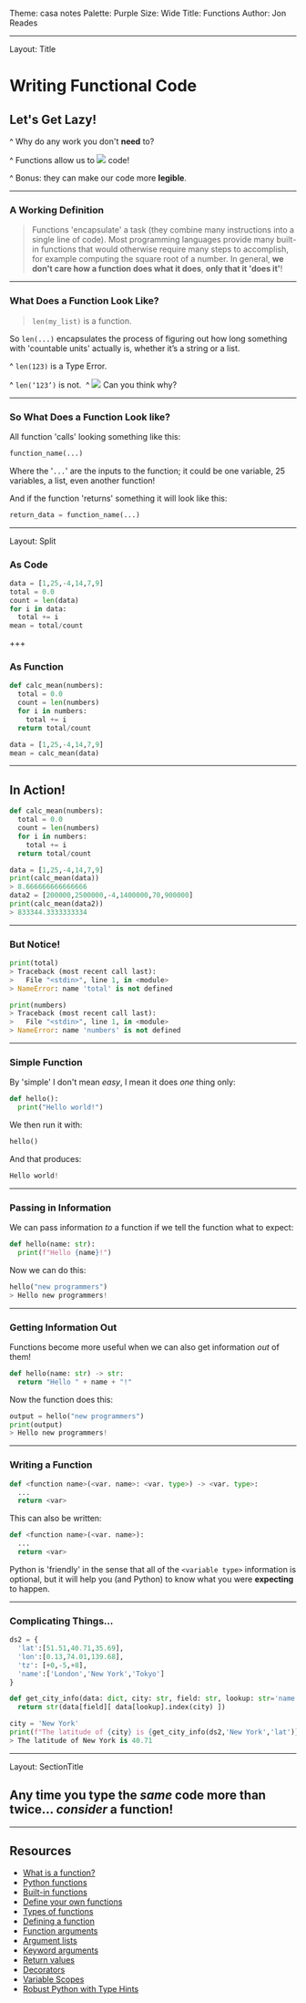 Theme: casa notes
Palette: Purple
Size: Wide
Title: Functions
Author: Jon Reades

---
Layout: Title
# Writing Functional Code
## Let's Get Lazy!

^ Why do any work you don't **need** to?

^ Functions allow us to ![](mi_sync)  code!

^ Bonus: they can make our code more **legible**.

---
### A Working Definition

> Functions 'encapsulate' a task (they combine many instructions into a single line of code). Most programming languages provide many built-in functions that would otherwise require many steps to accomplish, for example computing the square root of a number. In general, **we don't care how a function does what it does**, **only that it 'does it'**! 

---
### What Does a Function Look Like?

> `len(my_list)` is a function.

So `len(...)` encapsulates the process of figuring out how long something with 'countable units' actually is, whether it’s a string or a list.

^ `len(123)` is a Type Error.

^ `len(‘123’)` is not. 
^ ![](mi_question_answer)  Can you think why?

---
### So What Does a Function Look like?

All function 'calls' looking something like this:
```python
function_name(...)
```
Where the '`...`' are the inputs to the function; it could be one variable, 25 variables, a list, even another function! 

And if the function 'returns' something it will look like this:
```python
return_data = function_name(...)
```

---
Layout: Split

### As Code 
```python
data = [1,25,-4,14,7,9]
total = 0.0
count = len(data)
for i in data:
  total += i
mean = total/count
```

+++
### As Function
```python
def calc_mean(numbers):
  total = 0.0
  count = len(numbers)
  for i in numbers:
    total += i
  return total/count

data = [1,25,-4,14,7,9]
mean = calc_mean(data)
```

---
## In Action!

```python
def calc_mean(numbers):
  total = 0.0
  count = len(numbers)
  for i in numbers:
    total += i
  return total/count

data = [1,25,-4,14,7,9]
print(calc_mean(data))
> 8.666666666666666
data2 = [200000,2500000,-4,1400000,70,900000]
print(calc_mean(data2))
> 833344.3333333334
```

---
### But Notice!

```python
print(total)
> Traceback (most recent call last):
>   File "<stdin>", line 1, in <module>
> NameError: name 'total' is not defined

print(numbers)
> Traceback (most recent call last):
>   File "<stdin>", line 1, in <module>
> NameError: name 'numbers' is not defined
```


---
### Simple Function

By 'simple' I don't mean *easy*, I mean it does *one* thing only:
```python
def hello():
  print("Hello world!")
```
We then run it with:
```python
hello()
```
And that produces:
```python
Hello world!
```

---
### Passing in Information

We can pass information _to_ a function if we tell the function what to expect:
```python
def hello(name: str):
  print(f"Hello {name}!")
```
Now we can do this:
```python
hello("new programmers")
> Hello new programmers!
```

---
### Getting Information Out 

Functions become more useful when we can also get information *out* of them!
```python
def hello(name: str) -> str:
  return "Hello " + name + "!"
```
Now the function does this:
```python
output = hello("new programmers")
print(output)
> Hello new programmers!
```

---
### Writing a Function

```python
def <function name>(<var. name>: <var. type>) -> <var. type>:
  ...
  return <var>
```
This can also be written:
```python
def <function name>(<var. name>):
  ...
  return <var>
```
Python is 'friendly' in the sense that all of the `<variable type>` information is optional, but it will help you (and Python) to know what you were **expecting** to happen.

---
### Complicating Things... 

```python
ds2 = {
  'lat':[51.51,40.71,35.69],
  'lon':[0.13,74.01,139.68],
  'tz': [+0,-5,+8],
  'name':['London','New York','Tokyo']
}

def get_city_info(data: dict, city: str, field: str, lookup: str='name') -> str:
  return str(data[field][ data[lookup].index(city) ])

city = 'New York'
print(f"The latitude of {city} is {get_city_info(ds2,'New York','lat')}")
> The latitude of New York is 40.71
```

---
Layout: SectionTitle
## Any time you type the *same* code more than twice... *consider* a function!

---

## Resources

- [What is a function?](https://www.linkedin.com/learning/python-quick-start/what-is-a-function)
- [Python functions](https://www.linkedin.com/learning/learning-python-2/python-functions)
- [Built-in functions](https://www.linkedin.com/learning/python-quick-start/built-in-functions-in-python)
- [Define your own functions](https://www.linkedin.com/learning/python-quick-start/define-and-call-your-own-functions)
- [Types of functions](https://www.linkedin.com/learning/python-quick-start/types-of-functions)
- [Defining a function](https://www.linkedin.com/learning/python-essential-training-2/defining-a-function)
- [Function arguments](https://www.linkedin.com/learning/python-essential-training-2/function-arguments)
- [Argument lists](https://www.linkedin.com/learning/python-essential-training-2/argument-lists)
- [Keyword arguments](https://www.linkedin.com/learning/python-essential-training-2/keyword-arguments)
- [Return values](https://www.linkedin.com/learning/python-essential-training-2/return-values)
- [Decorators](https://www.linkedin.com/learning/python-essential-training-2/decorators)
- [Variable Scopes](https://realpython.com/python-namespaces-scope/)
- [Robust Python with Type Hints](https://towardsdatascience.com/robust-python-with-type-hints-a86632ff56cc)

